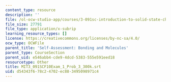 ```yaml
---
content_type: resource
description: ''
file: /ol-ocw-studio-app/courses/3-091sc-introduction-to-solid-state-chemistry-fall-2010/d54343f678c24702ec883495098971c4_MIT3_091SCF10Exam_1_Prob_3_300k.srt
file_size: 27791
file_type: application/x-subrip
learning_resource_types: []
license: https://creativecommons.org/licenses/by-nc-sa/4.0/
ocw_type: OCWFile
parent_title: 'Self-Assessment: Bonding and Molecules'
parent_type: CourseSection
parent_uid: e546abb4-cde9-4dcd-5383-555e591eed18
resourcetype: Other
title: MIT3_091SCF10Exam_1_Prob_3_300k.srt
uid: d54343f6-78c2-4702-ec88-3495098971c4
---
```

